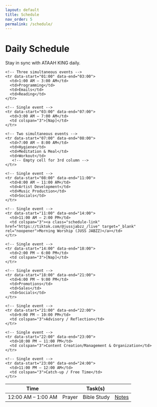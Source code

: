 ```yaml
---
layout: default
title: Schedule
nav_order: 5
permalink: /schedule/
---
```


# Daily Schedule

Stay in sync with ATAAH KING daily.

<table class="schedule-table" id="daily-schedule">
  <thead>
    <tr>
      <th>Time</th>
      <th colspan="3">Task(s)</th>
    </tr>
  </thead>
  <tbody>
    <!-- Single event (full width) -->
    <tr data-start="00:00" data-end="01:00">
      <td>12:00 AM – 1:00 AM</td>
      <td>Prayer</td>
      <td>Bible Study</td>
      <td><a class="schedule-link" href="#">Notes</a></td>
    </tr>

    <!-- Three simultaneous events -->
    <tr data-start="01:00" data-end="03:00">
      <td>1:00 AM – 3:00 AM</td>
      <td>Programming</td>
      <td>Emails</td>
      <td>Reading</td>
    </tr>

    <!-- Single event -->
    <tr data-start="03:00" data-end="07:00">
      <td>3:00 AM – 7:00 AM</td>
      <td colspan="3">[Nap]</td>
    </tr>

    <!-- Two simultaneous events -->
    <tr data-start="07:00" data-end="08:00">
      <td>7:00 AM – 8:00 AM</td>
      <td>Hygiene</td>
      <td>Meditation & Meal</td>
      <td>Workout</td>
       <!-- Empty cell for 3rd column -->
    </tr>

    <!-- Single event -->
    <tr data-start="08:00" data-end="11:00">
      <td>8:00 AM – 11:00 AM</td>
      <td>Artist Development</td>
      <td>Music Production</td>
      <td>Socials</td>
    </tr>

    <!-- Single event -->
    <tr data-start="11:00" data-end="14:00">
      <td>11:00 AM – 2:00 PM</td>
      <td colspan="3"><a class="schedule-link" href="https://tiktok.com/@jussjabzz_/live" target="_blank" rel="noopener">Morning Worship (JUSS JABZZ)</a></td>
    </tr>

    <!-- Single event -->
    <tr data-start="14:00" data-end="18:00">
      <td>2:00 PM – 6:00 PM</td>
      <td colspan="3">[Nap]</td>
    </tr>

    <!-- Single event -->
    <tr data-start="18:00" data-end="21:00">
      <td>6:00 PM – 9:00 PM</td>
      <td>Promotions</td>
      <td>Sales</td>
      <td>Socials</td>
    </tr>

    <!-- Single event -->
    <tr data-start="21:00" data-end="22:00">
      <td>9:00 PM – 10:00 PM</td>
      <td colspan="3">Advisory / Reflection</td>
    </tr>

    <!-- Single event -->
    <tr data-start="22:00" data-end="23:00">
      <td>10:00 PM – 11:00 PM</td>
      <td colspan="3">Content Creation/Management & Organization</td>
    </tr>

    <!-- Single event -->
    <tr data-start="23:00" data-end="24:00">
      <td>11:00 PM – 12:00 AM</td>
      <td colspan="3">Catch-up / Free Time</td>
    </tr>
  </tbody>
</table>

<script>
document.addEventListener("DOMContentLoaded", function () {
  const rows = document.querySelectorAll("#daily-schedule tr[data-start]");
  const now = new Date();
  const pad = (n) => n.toString().padStart(2, '0');
  const currentTime = `${pad(now.getHours())}:${pad(now.getMinutes())}`;

  rows.forEach(row => {
    const start = row.getAttribute("data-start");
    const end = row.getAttribute("data-end");

    if (currentTime >= start && currentTime < end) {
      row.classList.add("current-time-row");
    }
  });
});
</script>


